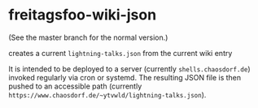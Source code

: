 # freitagsfoo-wiki-json

(See the master branch for the normal version.)

creates a current `lightning-talks.json` from the current wiki entry

It is intended to be deployed to a server (currently `shells.chaosdorf.de`) invoked regularly via cron or systemd. The resulting JSON file is then pushed to an accessible path (currently `https://www.chaosdorf.de/~ytvwld/lightning-talks.json`).
